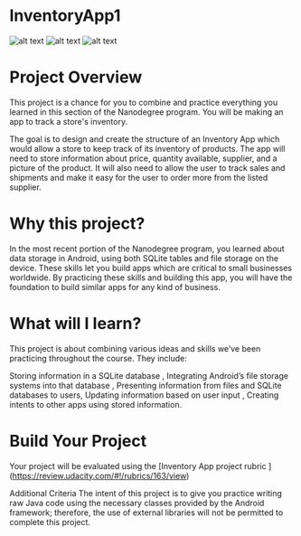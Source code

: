 # InventoryApp1
![alt text](https://i.imgur.com/b3YZizD.png)
![alt text](https://i.imgur.com/gjJBuE0.jpg)
![alt text](https://i.imgur.com/LLarELG.jpg)
# Project Overview
This project is a chance for you to combine and practice everything you learned in this section of the Nanodegree program. You will be making an app to track a store's inventory.

The goal is to design and create the structure of an Inventory App which would allow a store to keep track of its inventory of products. The app will need to store information about price, quantity available, supplier, and a picture of the product. It will also need to allow the user to track sales and shipments and make it easy for the user to order more from the listed supplier.

# Why this project?
In the most recent portion of the Nanodegree program, you learned about data storage in Android, using both SQLite tables and file storage on the device. These skills let you build apps which are critical to small businesses worldwide. By practicing these skills and building this app, you will have the foundation to build similar apps for any kind of business.

# What will I Iearn?
This project is about combining various ideas and skills we’ve been practicing throughout the course. They include:

Storing information in a SQLite database ,
Integrating Android’s file storage systems into that database ,
Presenting information from files and SQLite databases to users,
Updating information based on user input ,
Creating intents to other apps using stored information.

# Build Your Project
Your project will be evaluated using the [Inventory App project rubric ] (https://review.udacity.com/#!/rubrics/163/view)

Additional Criteria
The intent of this project is to give you practice writing raw Java code using the necessary classes provided by the Android framework; therefore, the use of external libraries will not be permitted to complete this project.
